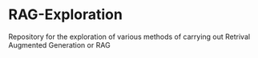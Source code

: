 # RAG-Exploration
Repository for the exploration of various methods of carrying out Retrival Augmented Generation or RAG
